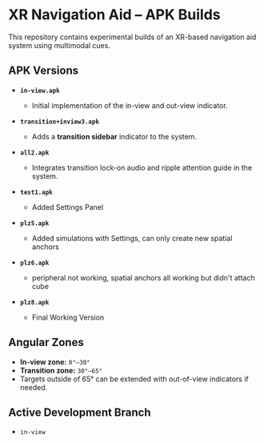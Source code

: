 # XR Navigation Aid – APK Builds

This repository contains experimental builds of an XR-based navigation aid system using multimodal cues.

## APK Versions

- **`in-view.apk`**
  - Initial implementation of the in-view and out-view indicator.

- **`transition+inview3.apk`**
  - Adds a **transition sidebar** indicator to the system.

- **`all2.apk`**
  - Integrates transition lock-on audio and ripple attention guide in the system.
    
- **`test1.apk`**
    - Added Settings Panel
 
- **`plz5.apk`**
    - Added simulations with Settings, can only create new spatial anchors
 
- **`plz6.apk`**
    - peripheral not working, spatial anchors all working but didn't attach cube
      
- **`plz8.apk`**
    - Final Working Version
 
  
## Angular Zones

- **In-view zone:** `0°–30°`  
- **Transition zone:** `30°–65°`  
- Targets outside of 65° can be extended with out-of-view indicators if needed.

## Active Development Branch

- `in-view`


